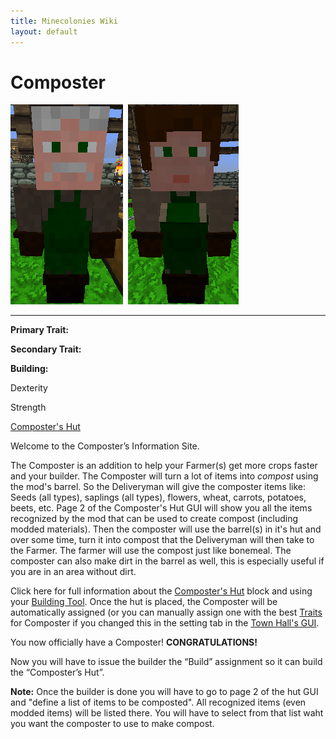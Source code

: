 ```yaml
---
title: Minecolonies Wiki
layout: default
---
```

# Composter

<div class="infobox box text-center">
<img src="../../assets/images/workers/composter_M.png" alt="Composter Male" />&nbsp;&nbsp;<img src="../../assets/images/workers/composter_F.png" alt="Composter Female" />
<hr />
  <div class="row section-text text-left">
    <div class="col">
      <p><strong>Primary Trait:</strong></p>
      <p><strong>Secondary Trait:</strong></p>
      <p><strong>Building:</strong></p>
    </div>
    <div class="col">
      <p class="traitp">Dexterity</p>
      <p class="traits">Strength</p>
      <p><a href="../buildings/composter">Composter's Hut</a></p>
    </div>
  </div>
</div>

Welcome to the Composter’s Information Site.

The Composter is an addition to help your Farmer(s) get more crops faster and your builder. The Composter will turn a lot of items into *compost* using the mod's barrel. So the Deliveryman will give the composter items like: Seeds (all types), saplings (all types), flowers, wheat, carrots, potatoes, beets, etc. Page 2 of the Composter's Hut GUI will show you all the items recognized by the mod that can be used to create compost (including modded materials). Then the composter will use the barrel(s) in it's hut and over some time, turn it into compost that the Deliveryman will then take to the Farmer. The farmer will use the compost just like bonemeal. The composter can also make dirt in the barrel as well, this is especially useful if you are in an area without dirt.

Click here for full information about the [Composter's Hut](../../source/buildings/composter) block and using your [Building Tool](../items/buildingtool). Once the hut is placed, the Composter will be automatically assigned (or you can manually assign one with the best  [Traits](../systems/workerinfo) for Composter if you changed this in the setting tab in the [Town Hall's GUI](../../source/buildings/townhall).

You now officially have a Composter! **CONGRATULATIONS!**

Now you will have to issue the builder the “Build” assignment so it can build the “Composter’s Hut”.

**Note:** Once the builder is done you will have to go to page 2 of the hut GUI and "define a list of items to be composted". All recognized items (even modded items) will be listed there. You will have to select from that list waht you want the composter to use to make compost.
<br><br>
